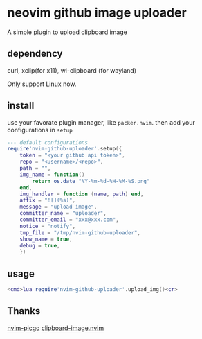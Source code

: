 # neovim github image uploader

A simple plugin to upload clipboard image

## dependency

curl, xclip(for x11), wl-clipboard (for wayland)

Only support Linux now.

## install

use your favorate plugin manager, like `packer.nvim`. then add your configurations in `setup`
```lua
--- default configurations
require'nvim-github-uploader'.setup({
    token = "<your github api token>",
    repo = "<username>/<repo>",
    path = "",
    img_name = function()
        return os.date "%Y-%m-%d-%H-%M-%S.png"
    end,
    img_handler = function (name, path) end,
    affix = "![](%s)",
    message = "upload image",
    committer_name = "uploader",
    committer_email = "xxx@xxx.com",
    notice = "notify",
    tmp_file = "/tmp/nvim-github-uploader",
    show_name = true,
    debug = true,
    })
```

## usage

```lua
<cmd>lua require'nvim-github-uploader'.upload_img()<cr>
```
## Thanks
[nvim-picgo](https://github.com/askfiy/nvim-picgo)
[clipboard-image.nvim](https://github.com/ekickx/clipboard-image.nvim)
